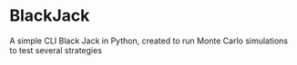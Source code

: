 # BlackJack
A simple CLI Black Jack in Python, created to run Monte Carlo simulations to test several strategies
